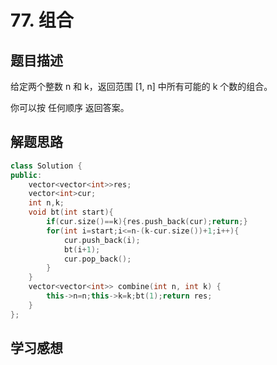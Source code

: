 # 77. 组合

## 题目描述

给定两个整数 n 和 k，返回范围 [1, n] 中所有可能的 k 个数的组合。

你可以按 任何顺序 返回答案。

## 解题思路

```cpp
class Solution {
public:
    vector<vector<int>>res;
    vector<int>cur;
    int n,k;
    void bt(int start){
        if(cur.size()==k){res.push_back(cur);return;}
        for(int i=start;i<=n-(k-cur.size())+1;i++){
            cur.push_back(i);
            bt(i+1);
            cur.pop_back();
        }
    }
    vector<vector<int>> combine(int n, int k) {
        this->n=n;this->k=k;bt(1);return res;
    }
};
```

## 学习感想